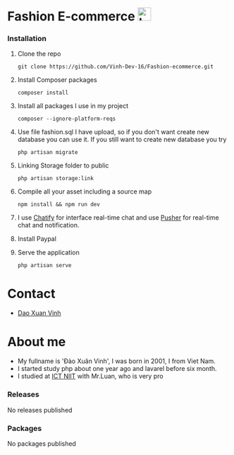 <h1> Fashion E-commerce 
<img src="https://raw.githubusercontent.com/Vinh-Dev-16/Fashion-ecommerce/fashion/public/images/logoCart.png" width="30" height="30" alt="Logo Cart">
</h1>

<p>
 <h3>Installation</h3>

 1. Clone the repo

        git clone https://github.com/Vinh-Dev-16/Fashion-ecommerce.git
        
 2. Install Composer packages
 
        composer install
        
 3. Install all packages I use in my project
 
        composer --ignore-platform-reqs
 
 4. Use file fashion.sql I have upload, so if you don't want create new database you can use it. If you still want to create new database you try
 
        php artisan migrate
        
 5. Linking Storage folder to public
    
        php artisan storage:link
        
 6. Compile all your asset including a source map
    
        npm install && npm run dev
 
 7. I use [Chatify](https://chatify.munafio.com) for interface real-time chat and use [Pusher](https://pusher.com) for real-time chat and notification.
 8. Install Paypal
    
 9. Serve the application
        
        php artisan serve
</p>

# Contact
   
   + <a href="https://www.facebook.com/vinh.dev.16/">Dao Xuan Vinh</a>

# About me 
   + My fullname is 'Đào Xuân Vinh', I was born in 2001, I from Viet Nam.
   + I started study php about one year ago and lavarel before six month.
   + I studied at [ICT NIIT](https://niithanoi.edu.vn) with Mr.Luan, who is very pro 
   
<h3>Releases</h3>
   <p font-size=10>No releases published</->

<h3>Packages</h3>
    <p>No packages published</p>
